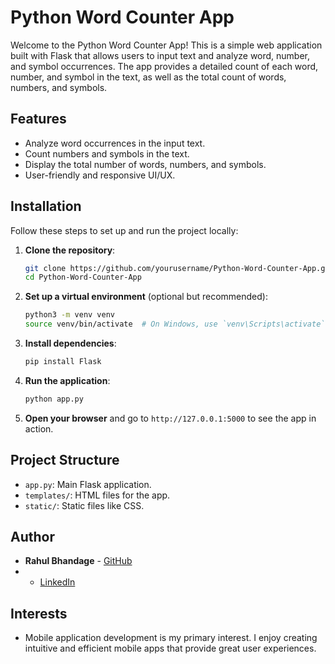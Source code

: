 # Python Word Counter App

Welcome to the Python Word Counter App! This is a simple web application built with Flask that allows users to input text and analyze word, number, and symbol occurrences. The app provides a detailed count of each word, number, and symbol in the text, as well as the total count of words, numbers, and symbols.

## Features

- Analyze word occurrences in the input text.
- Count numbers and symbols in the text.
- Display the total number of words, numbers, and symbols.
- User-friendly and responsive UI/UX.

## Installation

Follow these steps to set up and run the project locally:

1. **Clone the repository**:

    ```bash
    git clone https://github.com/yourusername/Python-Word-Counter-App.git
    cd Python-Word-Counter-App
    ```

2. **Set up a virtual environment** (optional but recommended):

    ```bash
    python3 -m venv venv
    source venv/bin/activate  # On Windows, use `venv\Scripts\activate`
    ```

3. **Install dependencies**:

    ```bash
    pip install Flask
    ```

4. **Run the application**:

    ```bash
    python app.py
    ```

5. **Open your browser** and go to `http://127.0.0.1:5000` to see the app in action.

## Project Structure

- `app.py`: Main Flask application.
- `templates/`: HTML files for the app.
- `static/`: Static files like CSS.

## Author

- **Rahul Bhandage** - [GitHub](https://github.com/Rahul-Bhandage)
- - [LinkedIn](https://www.linkedin.com/in/rahulbhandage)

## Interests

- Mobile application development is my primary interest. I enjoy creating intuitive and efficient mobile apps that provide great user experiences.

